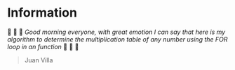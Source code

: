# Information

:triangular_ruler: :triangular_ruler: :triangular_ruler: *Good morning everyone, with great emotion I can say that here is my algorithm to determine the multiplication table of any number using the FOR loop in an function* :triangular_ruler: :triangular_ruler: :triangular_ruler:

>Juan Villa